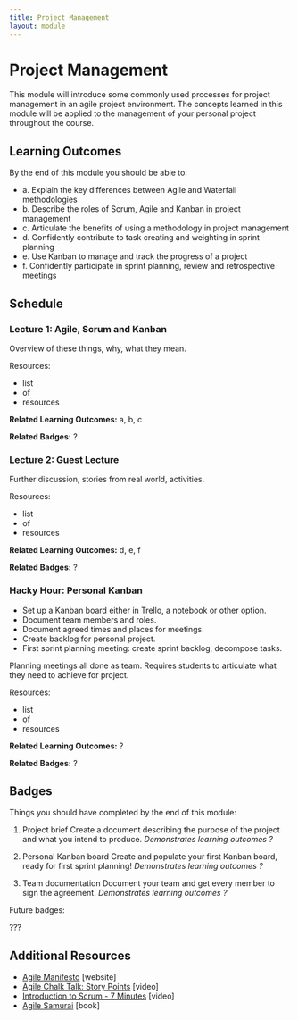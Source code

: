 ```yaml
---
title: Project Management
layout: module
---
```



# Project Management

This module will introduce some commonly used processes for project management in an agile project environment. The concepts learned in this module will be applied to the management of your personal project throughout the course.



## Learning Outcomes

By the end of this module you should be able to:

- a. Explain the key differences between Agile and Waterfall methodologies
- b. Describe the roles of Scrum, Agile and Kanban in project management
- c. Articulate the benefits of using a methodology in project management
- d. Confidently contribute to task creating and weighting in sprint planning
- e. Use Kanban to manage and track the progress of a project
- f. Confidently participate in sprint planning, review and retrospective meetings



## Schedule



### Lecture 1: Agile, Scrum and Kanban

Overview of these things, why, what they mean.


Resources:

- list
- of
- resources

**Related Learning Outcomes:** a, b, c

**Related Badges:** ?




### Lecture 2: Guest Lecture

Further discussion, stories from real world, activities.

Resources:

- list
- of
- resources

**Related Learning Outcomes:** d, e, f

**Related Badges:** ?




### Hacky Hour: Personal Kanban

- Set up a Kanban board either in Trello, a notebook or other option.
- Document team members and roles.
- Document agreed times and places for meetings.
- Create backlog for personal project.
- First sprint planning meeting: create sprint backlog, decompose tasks.


Planning meetings all done as team. Requires students to articulate what they need to achieve for project.

Resources:

- list
- of
- resources

**Related Learning Outcomes:** ?

**Related Badges:** ?





## Badges

Things you should have completed by the end of this module:



1. Project brief
Create a document describing the purpose of the project and what you intend to produce.
_Demonstrates learning outcomes ?_



2. Personal Kanban board
Create and populate your first Kanban board, ready for first sprint planning!
_Demonstrates learning outcomes ?_




3. Team documentation
Document your team and get every member to sign the agreement.
_Demonstrates learning outcomes ?_


Future badges:


???




## Additional Resources

- [Agile Manifesto](http://agilemanifesto.org/) [website]
- [Agile Chalk Talk: Story Points](https://www.youtube.com/watch?v=90Xx8QVnXRc) [video]
- [Introduction to Scrum - 7 Minutes](https://www.youtube.com/watch?v=9TycLR0TqFA) [video]
- [Agile Samurai](TODO) [book]


